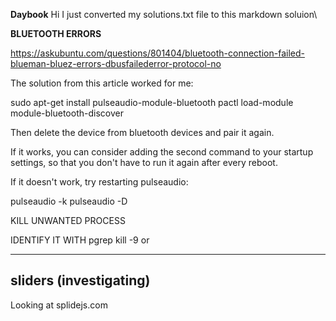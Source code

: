 **Daybook**
Hi I just converted my solutions.txt file to this markdown soluion\

**BLUETOOTH ERRORS**

https://askubuntu.com/questions/801404/bluetooth-connection-failed-blueman-bluez-errors-dbusfailederror-protocol-no

The solution from this article worked for me:

sudo apt-get install pulseaudio-module-bluetooth
pactl load-module module-bluetooth-discover

Then delete the device from bluetooth devices and pair it again.

If it works, you can consider adding the second command to your startup settings, so that you don't have to run it again after every reboot.

If it doesn't work, try restarting pulseaudio:

pulseaudio -k
pulseaudio -D


KILL UNWANTED PROCESS

IDENTIFY IT WITH
    pgrep <process-name-yer-lookin-fer>
    kill -9 <pid> or <name-you-grepped-above>

--------------------
sliders (investigating)
--------------------
Looking at splidejs.com
